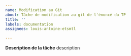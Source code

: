 ```yaml
---
name: Modification au Git
about: Tâche de modification au git de l'énoncé du TP
title: ''
labels: documentation
assignees: louis-antoine-etsmtl

---
```


**Description de la tâche**
description

